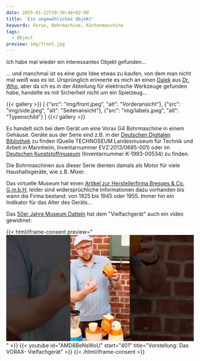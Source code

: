 ```yaml
---
date: 2025-01-22T20:30:44+02:00
title: 'Ein ungewöhliches Objekt'
keywords: Vorax, Bohrmachine, Küchenmaschine
tags:
  - Object
preview: img/front.jpg
---
```


Ich habe mal wieder ein interessantes Objekt gefunden...

<!--more-->

... und manchmal ist es eine gute Idee etwas zu kaufen, von dem man nicht mal weiß was es ist. Ursprünglich erinnerte es mich an einen [Dalek](https://de.wikipedia.org/wiki/Daleks) aus [Dr. Who](https://de.wikipedia.org/wiki/Doctor_Who), aber da ich es in der Abteilung für elektrische Werkzeuge gefunden habe, handelte es mit Sicherheit nicht um ein Spielzeug...

{{< gallery >}}
[
  {"src": "img/front.jpeg", "alt": "Vorderansicht"},
  {"src": "img/side.jpeg", "alt": "Seitenansicht"},
  {"src": "img/labels.jpeg", "alt": "Typenschild"}
]
{{</ gallery >}}

Es handelt sich bei dem Gerät um eine Vorax G4 Bohrmaschine in einem Gehäuse. Geräte aus der Serie sind z.B. in der [Deutschen Digitalen Bibliothek](https://www.deutsche-digitale-bibliothek.de/item/FGPLDSHCDBDEQLSLSC5PGIVCWP4SVZKD) zu finden (Quelle TECHNOSEUM Landesmuseum für Technik und Arbeit in Mannheim, Inventarnummer EVZ:2013/0685-001) oder im [Deutschen Kunststoffmuseum](https://www.deutsches-kunststoff-museum.de/sammlung/virtuelles-museum/k-1993-00534/) (Inventarnummer K-1993-00534) zu finden.

Die Bohrmaschinen aus dieser Serie dienten damals als Motor für viele Haushaltsgeräte, wie z.B. Mixer.

Das virtuelle Museum hat einen [Artikel zur Herstellerfirma Bresges & Co. G.m.b.H](https://www.virtuelles-museum.com/zeit/als-ein-vorax-nach-erkelenz-kam/), leider sind widersprüchliche Informationen dazu vorhanden bis wann die Firma bestand: von 1925 bis 1945 oder 1955. Immer hin ein Indikator für das Alter des Geräts...

Das [50er Jahre Museum Datteln](https://50erjahremuseumdatteln.de/) hat dem "Vielfachgerät" auch ein video gewidmet:

{{< html/iframe-consent preview="<img class='video-preview' src='video-preview.jpg' alt='Vorschau'>" >}}
    {{< youtube id="AMD8BeNsWoU" start="401" title="Vorstellung: Das VORAX- Vielfachgerät" >}}
{{< /html/iframe-consent >}}

